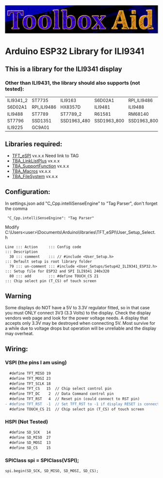 ![This is an image](./assets/ToolboxAid.png)

# Arduino ESP32 Library for ILI9341  

## This is a library for the ILI9341 display

### Other than ILI9431, the library should also supports (not tested):
|           |             |             |             |                |
| --------- | ----------- | ----------- | ----------- | -------------- |
| ILI9341_2 | ST7735      | ILI9163     | S6D02A1     | RPI_ILI9486    |
| S6D02A1   | RPI_ILI9486 | HX8357D     | ILI9481     | ILI9488        |
| ILI9488   | ST7789      | ST7789_2    | R61581      | RM68140        |
| ST7796    | SSD1351     | SSD1963_480 | SSD1963_800 | SSD1963_800ALT |
| ILI9225   | GC9A01      |

## Libraries required:
- [TFT_eSPI](https://github.com/Bodmer/TFT_eSPI/discussions/1721) vx.x.x Need link to TAG
- [TBA_LinkListPlus](https://github.com/ToolboxAid/TBA_LinkListPlus) vx.x.x
- [TBA_SupportFunction](https://github.com/ToolboxAid/TBA_SupportFunction) vx.x.x
- [TBA_Macros](https://github.com/ToolboxAid/TBA_Macros) vx.x.x
- [TBA_FileSystem](https://github.com/ToolboxAid/TBA_FileSystem) vx.x.x

## Configuration:
In settings.json add "C_Cpp.intelliSenseEngine" to "Tag Parser", don't forget the comma
```
 "C_Cpp.intelliSenseEngine": "Tag Parser"
```

Modify C:\Users\<user>\Documents\Arduino\libraries\TFT_eSPI\User_Setup_Select.h
```
Line ::: Action     ::: Config code                                     ::: Description
  30 ::: comment    ::: // #include <User_Setup.h>                      ::: Default setup is root library folder
  79 ::: un-comment ::: #include <User_Setups/Setup42_ILI9341_ESP32.h>  ::: Setup file for ESP32 and SPI ILI9341 240x320
  80 ::: add        ::: #define TOUCH_CS 21                             ::: Chip select pin (T_CS) of touch screen
```

## Warning
Some displays do NOT have a 5V to 3.3V regulator fitted, so in that case you must ONLY connect 3V3 (3.3 Volts) to the display.
Check the display vendors web page and look for the power voltage needs.
A display that accepts only 3.3V may be destroyed when connecting 5V. Most survive for a while due to voltage drops but operation will be unreliable and the display may overheat.


## Wiring:
### VSPI (the pins I am using)
```diff
  #define TFT_MISO 19
  #define TFT_MOSI 23
  #define TFT_SCLK 18
  #define TFT_CS   15  // Chip select control pin
  #define TFT_DC    2  // Data Command control pin
  #define TFT_RST   4  // Reset pin (could connect to RST pin)
- #define TFT_RST  -1  // Set TFT_RST to -1 if display RESET is connected to ESP32 board RST
  #define TOUCH_CS 21  // Chip select pin (T_CS) of touch screen
```

### HSPI (Not Tested)
```diff
  #define SD_SCK   14
  #define SD_MISO  27
  #define SD_MOSI  13
  #define SD_CS    15
```

### SPIClass spi = SPIClass(VSPI);
```
spi.begin(SD_SCK, SD_MISO, SD_MOSI, SD_CS);
```
